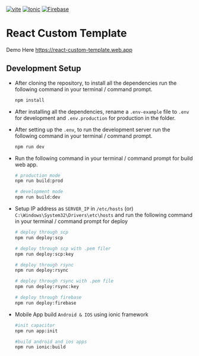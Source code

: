[![vite](https://img.shields.io/badge/created%20with-vite-ddbb00.svg)](https://vitejs.dev/)
[![Ionic](https://img.shields.io/badge/Mobile%20app%20created%20with-ionic-000000.svg)](https://ionicframework.com/)
[![Firebase](https://img.shields.io/badge/created%20with-firebase-ddbb00.svg)](https://firebase.google.com/)

# React Custom Template

  Demo Here https://react-custom-template.web.app

## Development Setup

- After cloning the repository, to install all the dependencies run the following command in your terminal / command prompt.

  ```bash
  npm install
  ```

- After installing all the dependencies, rename a `.env-example` file to `.env` for development and `.env.production` for production in the folder.

- After setting up the `.env`, to run the development server run the following command in your terminal / command prompt.

  ```bash
  npm run dev
  ```

- Run the following command in your terminal / command prompt for build web app.

  ```bash
  # production mode
  npm run build:prod

  # development mode
  npm run build:dev
  ```

- Setup IP address as `SERVER_IP` in `/etc/hosts` (or) `C:\Windows\System32\Drivers\etc\hosts` and run the following command in your terminal / command prompt for deploy

  ```bash
  # deploy through scp
  npm run deploy:scp

  # deploy through scp with .pem filer
  npm run deploy:scp:key

  # deploy through rsync
  npm run deploy:rsync

  # deploy through rsync with .pem file
  npm run deploy:rsync:key

  # deploy through firebase
  npm run deploy:firebase
  ```

- Mobile App build `Android & IOS` using ionic framework

  ```bash
  #init capacitor
  npm run app:init

  #build android and ios apps
  npm run ionic:build
  ```
